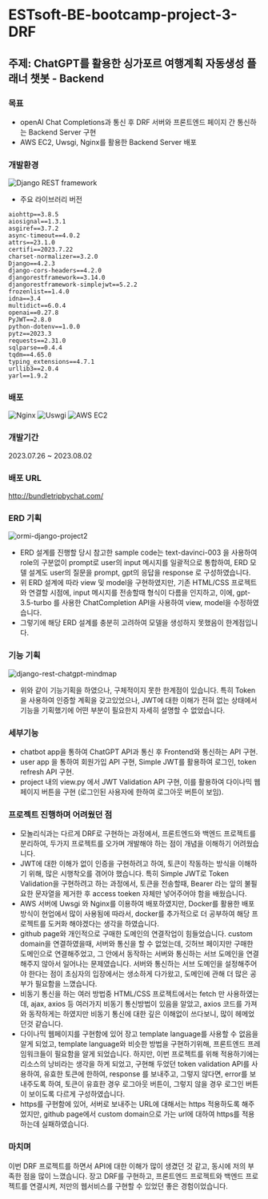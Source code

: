 # ESTsoft-BE-bootcamp-project-3-DRF

## 주제: ChatGPT를 활용한 싱가포르 여행계획 자동생성 플래너 챗봇 - Backend

### 목표
- openAI Chat Completions과 통신 후 DRF 서버와 프론트엔드 페이지 간 통신하는 Backend Server 구현
- AWS EC2, Uwsgi, Nginx를 활용한 Backend Server 배포

### 개발환경
![Django REST framework](https://img.shields.io/badge/Django_REST_framework-092E20?style=for-the-badge&logo=django&logoColor=white)

- 주요 라이브러리 버전
```
aiohttp==3.8.5
aiosignal==1.3.1
asgiref==3.7.2
async-timeout==4.0.2
attrs==23.1.0
certifi==2023.7.22
charset-normalizer==3.2.0
Django==4.2.3
django-cors-headers==4.2.0
djangorestframework==3.14.0
djangorestframework-simplejwt==5.2.2
frozenlist==1.4.0
idna==3.4
multidict==6.0.4
openai==0.27.8
PyJWT==2.8.0
python-dotenv==1.0.0
pytz==2023.3
requests==2.31.0
sqlparse==0.4.4
tqdm==4.65.0
typing_extensions==4.7.1
urllib3==2.0.4
yarl==1.9.2
```

### 배포
  ![Nginx](https://img.shields.io/badge/Nginx-269539?style=for-the-badge&logo=nginx&logoColor=white)
  ![Uswgi](https://img.shields.io/badge/uwsgi-488A99?style=for-the-badge&logo=uwsgi&logoColor=white)
  ![AWS EC2](https://img.shields.io/badge/AWS_EC2-FF9900?style=for-the-badge&logo=amazon-aws&logoColor=white)

### 개발기간
2023.07.26 ~ 2023.08.02

### 배포 URL
http://bundletripbychat.com/

### ERD 기획
![ormi-django-project2](https://github.com/sunse-kwon/ormi-django-project2/assets/94329884/26a4dad7-a963-48b0-b07a-a05392a25204)

- ERD 설계를 진행할 당시 참고한 sample code는 text-davinci-003 을 사용하여 role의 구분없이 prompt로 user의 input 메시지를 일괄적으로 통합하여, ERD 모델 설계도 user의 질문을 prompt, gpt의 응답을 response 로 구성하였습니다.
- 위 ERD 설계에 따라 view 및 model을 구현하였지만, 기존 HTML/CSS 프로젝트와 연결할 시점에, input 메시지를 전송할때 형식이 다름을 인지하고, 이에, gpt-3.5-turbo 를 사용한 ChatCompletion API을 사용하여 view, model을 수정하였습니다.
- 그렇기에 해당 ERD 설계를 충분히 고려하여 모델을 생성하지 못했음이 한계점입니다. 

### 기능 기획
![django-rest-chatgpt-mindmap](https://github.com/sunse-kwon/ormi-django-project2/assets/94329884/fbfaf79e-45d9-4a63-ba19-d2d4b1ea6445)

- 위와 같이 기능기획을 하였으나, 구체적이지 못한 한계점이 있습니다. 특히 Token을 사용하여 인증할 계획을 갖고있었으나, JWT에 대한 이해가 전혀 없는 상태에서 기능을 기획했기에 어떤 부분이 필요한지 자세히 설명할 수 없었습니다. 

### 세부기능
- chatbot app을 통하여 ChatGPT API과 통신 후 Frontend와 통신하는 API 구현.
- user app 을 통하여 회원가입 API 구현, Simple JWT를 활용하여 로그인, token refresh API 구현.
- project 내의 view.py 에서 JWT Validation API 구현, 이를 활용하여 다이나믹 웹페이지 버튼을 구현 (로그인된 사용자에 한하여 로그아웃 버튼이 보임).

### 프로젝트 진행하며 어려웠던 점
- 모놀리식과는 다르게 DRF로 구현하는 과정에서, 프론트엔드와 백엔드 프로젝트를 분리하여, 두가지 프로젝트를 오가며 개발해야 하는 점이 개념을 이해하기 어려웠습니다.
- JWT에 대한 이해가 없이 인증을 구현하려고 하여, 토큰이 작동하는 방식을 이해하기 위해, 많은 시행착오를 겪어야 했습니다. 특히 Simple JWT로 Token Validation을 구현하려고 하는 과정에서, 토큰을 전송할때, Bearer 라는 앞의 불필요한 문자열을 제거한 후 access toeken 자체만 넣어주어야 함을 배웠습니다.
- AWS 서버에 Uwsgi 와 Nginx를 이용하여 배포하였지만, Docker를 활용한 배포 방식이 현업에서 많이 사용됨에 따라서, docker를 추가적으로 더 공부하여 해당 프로젝트를 도커화 해야겠다는 생각을 하였습니다.
- github page와 개인적으로 구매한 도메인의 연결작업이 힘들었습니다. custom domain을 연결하였을때, 서버와 통신을 할 수 없었는데, 깃허브 페이지만 구매한 도메인으로 연결해주었고, 그 안에서 동작하는 서버와 통신하는 서브 도메인을 연결해주지 않아서 일어나는 문제였습니다. 서버와 통신하는 서브 도메인을 설정해주어야 한다는 점이 초심자의 입장에서는 생소하게 다가왔고, 도메인에 관해 더 많은 공부가 필요함을 느꼈습니다.
- 비동기 통신을 하는 여러 방법중 HTML/CSS 프로젝트에서는 fetch 만 사용하였는데, ajax, axios 등 여러가지 비동기 통신방법이 있음을 알았고, axios 코드를 가져와 동작하게는 하였지만 비동기 통신에 대한 깊은 이해없이 쓰다보니, 많이 헤메었던것 같습니다.
- 다이나믹 웹페이지를 구현함에 있어 장고 template language를 사용할 수 없음을 알게 되었고, template language와 비슷한 방법을 구현하기위해, 프론트엔드 프레임워크들이 필요함을 알게 되었습니다. 하지만, 이번 프로젝트를 위해 적용하기에는 리소스의 낭비라는 생각을 하게 되었고, 구현해 두었던 token validation API를 사용하여, 유효한 토큰에 한하여, response 를 보내주고, 그렇지 않다면, error를 보내주도록 하여, 토큰이 유효한 경우 로그아웃 버튼이, 그렇지 않을 경우 로그인 버튼이 보이도록 다르게 구성하였습니다.
- https를 구현함에 있어, 서버로 보내주는 URL에 대해서는 https 적용하도록 해주었지만, github page에서 custom domain으로 가는 url에 대하여 https를 적용하는데 실패하였습니다. 

### 마치며
이번 DRF 프로젝트를 하면서 API에 대한 이해가 많이 생겼던 것 같고, 동시에 저의 부족한 점을 많이 느꼈습니다. 장고 DRF를 구현하고, 프론트엔드 프로젝트와 백엔드 프로젝트를 연결시켜, 저만의 웹서비스를 구현할 수 있었던 좋은 경험이었습니다.
